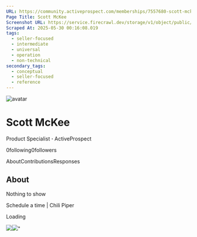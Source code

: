 ```yaml
---
URL: https://community.activeprospect.com/memberships/7557680-scott-mckee
Page Title: Scott McKee
Screenshot URL: https://service.firecrawl.dev/storage/v1/object/public/media/screenshot-927eb8da-38d9-4fe8-8586-3f3696c5b009.png
Scraped At: 2025-05-30 00:16:08.019
tags:
  - seller-focused
  - intermediate
  - universal
  - operation
  - non-technical
secondary_tags:
  - conceptual
  - seller-focused
  - reference
---
```


![avatar](https://content1.bloomfire.com/avatars/users/1317000/thumb/thumbnail.png?f=1617311121&Expires=1748567761&Signature=cPkZXiyZejNwZFrMkDIKj05ZKzog3ur3v4ZNl0AO0Q5jeSHvSpnlTZ9oQL~gKDTwjq5OcGWgHSjbYB5Hh2-Xu77LVFjCHDZoPlnFUIUbKk9wBmFOqZ5W~v~bjmqGvyML1o79T1qLxSGOhcKd906o1aVzcWu-QrtAcKp5gzCTF8dmWeCAsbvn5epePOSAW8050uVIJErJmgwSETPD--9h~837RtAoE2nrrwCHm~uZe2wrxr~n8dUv8QgCf4D3p3f8yJ06yFG~EhMpUXq1q5NegxAG--MCDeFec5GRMWrjUgKJbg-FpIlklW~avLtRYfU2JgPT~q7ROqhlUODV8fZ26Q__&Key-Pair-Id=APKAIDFCFZ2UHE5LPIUA)

# Scott McKee

Product Specialist **·** ActiveProspect

0following0followers

AboutContributionsResponses

## About

Nothing to show

Schedule a time \| Chili Piper

Loading

![](https://bat.bing.com/action/0?ti=4018451&Ver=2&mid=9fdac679-0397-4047-87c2-aa1f68f272ab&bo=1&sid=44390ae03ceb11f0aa8c45ddf0cc014b&vid=443925a03ceb11f0b971230221c9eb70&vids=1&msclkid=N&pi=918639831&lg=en-US&sw=1280&sh=1024&sc=24&p=https%3A%2F%2Fcommunity.activeprospect.com%2Fmemberships%2F7557680-scott-mckee&r=&lt=1510&evt=pageLoad&sv=1&cdb=AQAQ&rn=961410)![](https://bat.bing.com/action/0?ti=4018451&Ver=2&mid=9fdac679-0397-4047-87c2-aa1f68f272ab&bo=2&sid=44390ae03ceb11f0aa8c45ddf0cc014b&vid=443925a03ceb11f0b971230221c9eb70&vids=0&msclkid=N&gtm_tag_source=ua&ec=Client%20ID&el=%2Fmemberships%2F7557680-scott-mckee&gc=USD&tpp=1&en=Y&p=https%3A%2F%2Fcommunity.activeprospect.com%2Fmemberships%2F7557680-scott-mckee&sw=1280&sh=1024&sc=24&evt=custom&cdb=AQAQ&rn=918636)"

